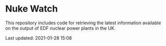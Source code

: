 # Nuke Watch

This repository includes code for retrieving the latest information available on the output of EDF nuclear power plants in the UK.

Last updated: 2021-01-28 15:08